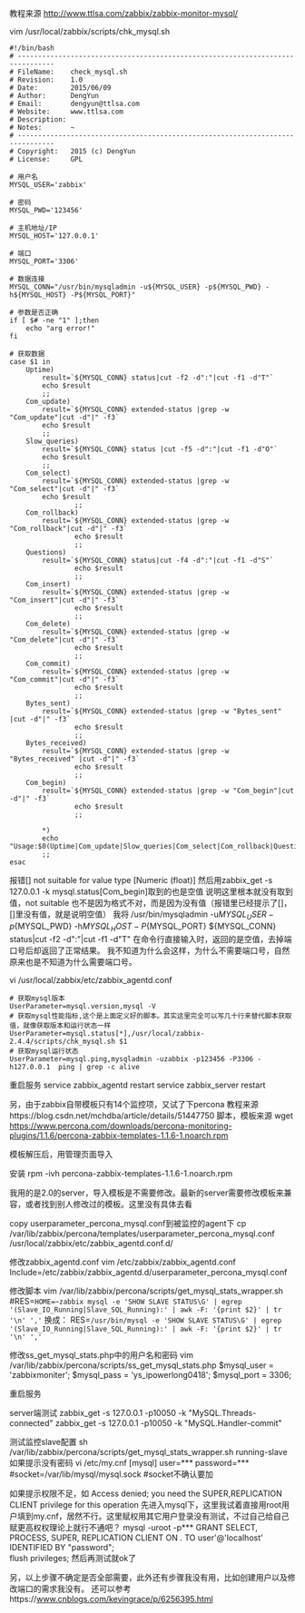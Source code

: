 教程来源 http://www.ttlsa.com/zabbix/zabbix-monitor-mysql/


vim /usr/local/zabbix/scripts/chk_mysql.sh

    #!/bin/bash
    # -------------------------------------------------------------------------------
    # FileName:    check_mysql.sh
    # Revision:    1.0
    # Date:        2015/06/09
    # Author:      DengYun
    # Email:       dengyun@ttlsa.com
    # Website:     www.ttlsa.com
    # Description: 
    # Notes:       ~
    # -------------------------------------------------------------------------------
    # Copyright:   2015 (c) DengYun
    # License:     GPL
    
    # 用户名
    MYSQL_USER='zabbix'
    
    # 密码
    MYSQL_PWD='123456'
    
    # 主机地址/IP
    MYSQL_HOST='127.0.0.1'
    
    # 端口
    MYSQL_PORT='3306'
    
    # 数据连接
    MYSQL_CONN="/usr/bin/mysqladmin -u${MYSQL_USER} -p${MYSQL_PWD} -h${MYSQL_HOST} -P${MYSQL_PORT}"
    
    # 参数是否正确
    if [ $# -ne "1" ];then 
        echo "arg error!" 
    fi 
    
    # 获取数据
    case $1 in 
        Uptime) 
            result=`${MYSQL_CONN} status|cut -f2 -d":"|cut -f1 -d"T"` 
            echo $result 
            ;; 
        Com_update) 
            result=`${MYSQL_CONN} extended-status |grep -w "Com_update"|cut -d"|" -f3` 
            echo $result 
            ;; 
        Slow_queries) 
            result=`${MYSQL_CONN} status |cut -f5 -d":"|cut -f1 -d"O"` 
            echo $result 
            ;; 
        Com_select) 
            result=`${MYSQL_CONN} extended-status |grep -w "Com_select"|cut -d"|" -f3` 
            echo $result 
                    ;; 
        Com_rollback) 
            result=`${MYSQL_CONN} extended-status |grep -w "Com_rollback"|cut -d"|" -f3` 
                    echo $result 
                    ;; 
        Questions) 
            result=`${MYSQL_CONN} status|cut -f4 -d":"|cut -f1 -d"S"` 
                    echo $result 
                    ;; 
        Com_insert) 
            result=`${MYSQL_CONN} extended-status |grep -w "Com_insert"|cut -d"|" -f3` 
                    echo $result 
                    ;; 
        Com_delete) 
            result=`${MYSQL_CONN} extended-status |grep -w "Com_delete"|cut -d"|" -f3` 
                    echo $result 
                    ;; 
        Com_commit) 
            result=`${MYSQL_CONN} extended-status |grep -w "Com_commit"|cut -d"|" -f3` 
                    echo $result 
                    ;; 
        Bytes_sent) 
            result=`${MYSQL_CONN} extended-status |grep -w "Bytes_sent" |cut -d"|" -f3` 
                    echo $result 
                    ;; 
        Bytes_received) 
            result=`${MYSQL_CONN} extended-status |grep -w "Bytes_received" |cut -d"|" -f3` 
                    echo $result 
                    ;; 
        Com_begin) 
            result=`${MYSQL_CONN} extended-status |grep -w "Com_begin"|cut -d"|" -f3` 
                    echo $result 
                    ;; 
                            
            *) 
            echo "Usage:$0(Uptime|Com_update|Slow_queries|Com_select|Com_rollback|Questions|Com_insert|Com_delete|Com_commit|Bytes_sent|Bytes_received|Com_begin)" 
            ;; 
    esac


报错[] not suitable for value type [Numeric (float)]
然后用zabbix_get -s 127.0.0.1 -k mysql.status[Com_begin]取到的也是空值
说明这里根本就没有取到值，not suitable 也不是因为格式不对，而是因为没有值（报错里已经提示了[]，[]里没有值，就是说明空值）
我将 /usr/bin/mysqladmin -u${MYSQL_USER} -p${MYSQL_PWD} -h${MYSQL_HOST} -P${MYSQL_PORT} ${MYSQL_CONN} status|cut -f2 -d":"|cut -f1 -d"T" 在命令行直接输入时，返回的是空值，去掉端口号后却返回了正常结果。
我不知道为什么会这样，为什么不需要端口号，自然原来也是不知道为什么需要端口号。

vi /usr/local/zabbix/etc/zabbix_agentd.conf

    # 获取mysql版本
    UserParameter=mysql.version,mysql -V
    # 获取mysql性能指标,这个是上面定义好的脚本。其实这里完全可以写几十行来替代脚本获取值，就像获取版本和运行状态一样
    UserParameter=mysql.status[*],/usr/local/zabbix-2.4.4/scripts/chk_mysql.sh $1
    # 获取mysql运行状态
    UserParameter=mysql.ping,mysqladmin -uzabbix -p123456 -P3306 -h127.0.0.1  ping | grep -c alive


重启服务
    service zabbix_agentd restart
    service zabbix_server restart



另，由于zabbix自带模板只有14个监控项，又试了下percona
教程来源https://blog.csdn.net/mchdba/article/details/51447750
脚本，模板来源
	wget https://www.percona.com/downloads/percona-monitoring-plugins/1.1.6/percona-zabbix-templates-1.1.6-1.noarch.rpm

模板解压后，用管理页面导入

安装
	rpm -ivh percona-zabbix-templates-1.1.6-1.noarch.rpm

我用的是2.0的server，导入模板是不需要修改。最新的server需要修改模板来兼容，或者找到别人修改过的模板。这里没有具体去看

copy userparameter_percona_mysql.conf到被监控的agent下
	cp /var/lib/zabbix/percona/templates/userparameter_percona_mysql.conf /usr/local/zabbix/etc/zabbix_agentd.conf.d/

修改zabbix_agentd.conf
	vim /etc/zabbix/zabbix_agentd.conf
	Include=/etc/zabbix/zabbix_agentd.d/userparameter_percona_mysql.conf       
   
修改脚本
	vim /var/lib/zabbix/percona/scripts/get_mysql_stats_wrapper.sh
	#RES=`HOME=~zabbix mysql -e 'SHOW SLAVE STATUS\G' | egrep '(Slave_IO_Running|Slave_SQL_Running):' | awk -F: '{print $2}' | tr '\n' ','`
换成：
	RES=`/usr/bin/mysql -e 'SHOW SLAVE STATUS\G' | egrep '(Slave_IO_Running|Slave_SQL_Running):' | awk -F: '{print $2}' | tr '\n' ','`    

修改ss_get_mysql_stats.php中的用户名和密码
    vim /var/lib/zabbix/percona/scripts/ss_get_mysql_stats.php
    $mysql_user = 'zabbixmoniter';
    $mysql_pass = 'ys_ipowerlong0418';
    $mysql_port = 3306;

重启服务

server端测试
    zabbix_get -s 127.0.0.1 -p10050 -k "MySQL.Threads-connected"
    zabbix_get -s 127.0.0.1 -p10050 -k "MySQL.Handler-commit"
   
测试监控slave配置
	sh /var/lib/zabbix/percona/scripts/get_mysql_stats_wrapper.sh running-slave
如果提示没有密码
	vi /etc/my.cnf
	[mysql]
	user=***
	password=***
	#socket=/var/lib/mysql/mysql.sock #socket不确认要加

如果提示权限不足，如
 	Access denied; you need the SUPER,REPLICATION CLIENT privilege for this operation
先进入mysql下，这里我试着直接用root用户填到my.cnf，居然不行。这里赋权用其它用户登录没有测试，不过自己给自己赋更高权权理论上就行不通吧？
	mysql -uroot -p***
	GRANT SELECT, PROCESS, SUPER, REPLICATION CLIENT ON *.* TO user'@'localhost' IDENTIFIED BY "password";     
	flush privileges;
然后再测试就ok了



另，以上步骤不确定是否全部需要，此外还有步骤我没有用，比如创建用户以及修改端口的需求我没有。
还可以参考https://www.cnblogs.com/kevingrace/p/6256395.html